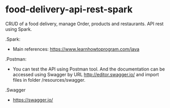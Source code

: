 # food-delivery-api-rest-spark
CRUD of a food delivery, manage Order, products and restaurants. API rest using Spark.

.Spark:
- Main references: https://www.learnhowtoprogram.com/java

.Postman:
- You can test the API using Postman tool. And the documentation can be accessed using Swagger by URL http://editor.swagger.io/
and import files in folder /resources/swagger.
 
 .Swagger
 - https://swagger.io/
